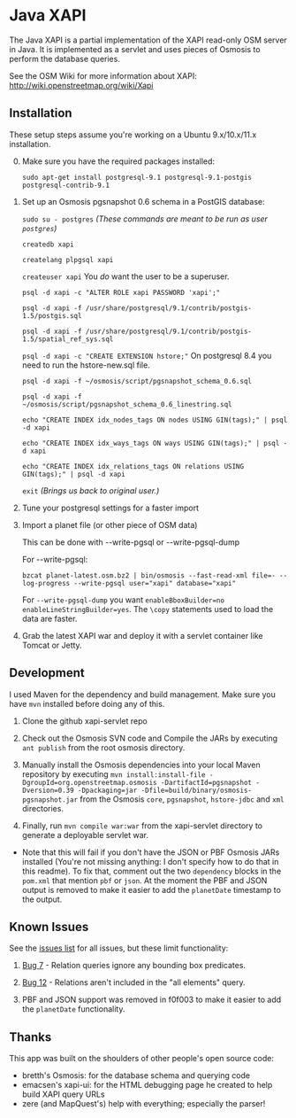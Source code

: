 Java XAPI
=========

The Java XAPI is a partial implementation of the XAPI read-only OSM server in Java.
It is implemented as a servlet and uses pieces of Osmosis to perform the database
queries.

See the OSM Wiki for more information about XAPI: http://wiki.openstreetmap.org/wiki/Xapi

Installation
------------

These setup steps assume you're working on a Ubuntu 9.x/10.x/11.x installation.

0. Make sure you have the required packages installed:

    `sudo apt-get install postgresql-9.1 postgresql-9.1-postgis postgresql-contrib-9.1`

1. Set up an Osmosis pgsnapshot 0.6 schema in a PostGIS database:

    `sudo su - postgres` *(These commands are meant to be run as user `postgres`)*

    `createdb xapi`
    
    `createlang plpgsql xapi`
    
    `createuser xapi` You *do* want the user to be a superuser.
    
    `psql -d xapi -c "ALTER ROLE xapi PASSWORD 'xapi';"`
    
    `psql -d xapi -f /usr/share/postgresql/9.1/contrib/postgis-1.5/postgis.sql`
    
    `psql -d xapi -f /usr/share/postgresql/9.1/contrib/postgis-1.5/spatial_ref_sys.sql`
    
    `psql -d xapi -c "CREATE EXTENSION hstore;"` On postgresql 8.4 you need to run the hstore-new.sql file.
        
    `psql -d xapi -f ~/osmosis/script/pgsnapshot_schema_0.6.sql`
    
    `psql -d xapi -f ~/osmosis/script/pgsnapshot_schema_0.6_linestring.sql`
    
    `echo "CREATE INDEX idx_nodes_tags ON nodes USING GIN(tags);" | psql -d xapi`
    
    `echo "CREATE INDEX idx_ways_tags ON ways USING GIN(tags);" | psql -d xapi`

    `echo "CREATE INDEX idx_relations_tags ON relations USING GIN(tags);" | psql -d xapi`

    `exit` *(Brings us back to original user.)*

2. Tune your postgresql settings for a faster import

3. Import a planet file (or other piece of OSM data)
    
    This can be done with --write-pgsql or --write-pgsql-dump
    
    For --write-pgsql:
    
    `bzcat planet-latest.osm.bz2 | bin/osmosis --fast-read-xml file=- --log-progress --write-pgsql user="xapi" database="xapi"`

    For `--write-pgsql-dump` you want `enableBboxBuilder=no enableLineStringBuilder=yes`. The `\copy` statements used to load the data are faster.
  
4. Grab the latest XAPI war and deploy it with a servlet container like Tomcat or Jetty.

Development
-----------

I used Maven for the dependency and build management. Make sure you have `mvn` installed before
doing any of this.

1. Clone the github xapi-servlet repo

2. Check out the Osmosis SVN code and Compile the JARs by executing `ant publish` from the root
osmosis directory.

3. Manually install the Osmosis dependencies into your local Maven repository by executing `mvn install:install-file -DgroupId=org.openstreetmap.osmosis -DartifactId=pgsnapshot -Dversion=0.39 -Dpackaging=jar -Dfile=build/binary/osmosis-pgsnapshot.jar` from the Osmosis `core`, `pgsnapshot`, `hstore-jdbc`
and `xml` directories.

4. Finally, run `mvn compile war:war` from the xapi-servlet directory to generate a
deployable servlet war.

 - Note that this will fail if you don't have the JSON or PBF Osmosis JARs installed (You're not missing anything: I don't specify how to do that in this readme). To fix that, comment out the two `dependency` blocks in the `pom.xml` that mention `pbf` or `json`. At the moment the PBF and JSON output is removed to make it easier to add the `planetDate` timestamp to the output.

Known Issues
------------

See the [issues list](https://github.com/iandees/xapi-servlet/issues) for all issues, but these limit functionality:

1. [Bug 7](https://github.com/iandees/xapi-servlet/issues/7) - Relation queries ignore any bounding box predicates.

2. [Bug 12](https://github.com/iandees/xapi-servlet/issues/12) - Relations aren't included in the "all elements" query.

3. PBF and JSON support was removed in f0f003 to make it easier to add the `planetDate` functionality.

Thanks
------

This app was built on the shoulders of other people's open source code:

- bretth's Osmosis: for the database schema and querying code
- emacsen's xapi-ui: for the HTML debugging page he created to help build XAPI query URLs
- zere (and MapQuest's) help with everything; especially the parser!
